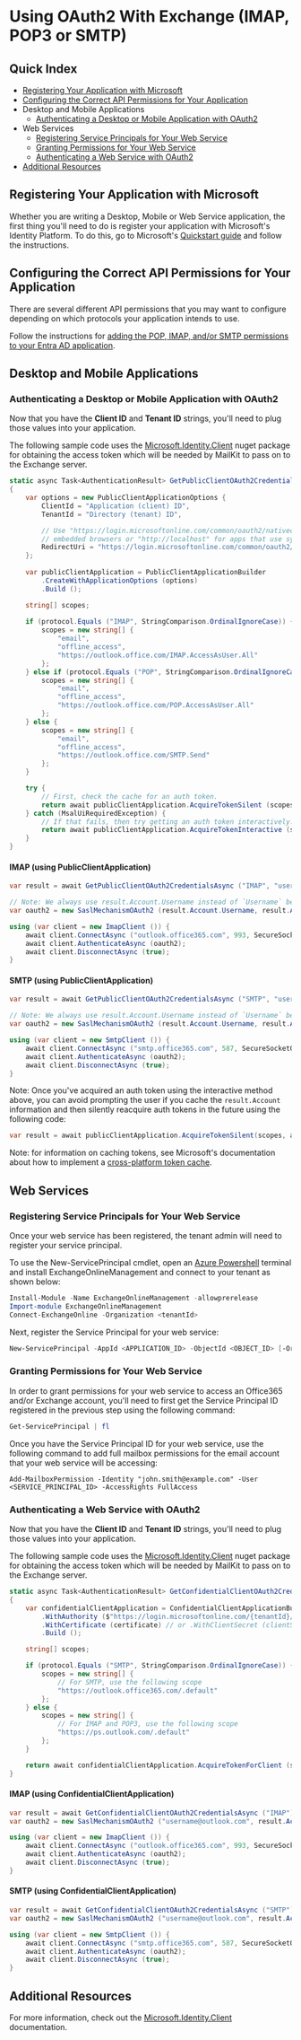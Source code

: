 # Using OAuth2 With Exchange (IMAP, POP3 or SMTP)

## Quick Index

* [Registering Your Application with Microsoft](#registering-your-application-with-microsoft)
* [Configuring the Correct API Permissions for Your Application](#configuring-the-correct-api-permissions-for-your-application)
* Desktop and Mobile Applications
  * [Authenticating a Desktop or Mobile Application with OAuth2](#authenticating-a-desktop-or-mobile-application-with-oauth2)
* Web Services
  * [Registering Service Principals for Your Web Service](#registering-service-principals-for-your-web-service)
  * [Granting Permissions for Your Web Service](#granting-permissions-for-your-web-service)
  * [Authenticating a Web Service with OAuth2](#authenticating-a-web-service-with-oauth2)
* [Additional Resources](#additional-resources)

## Registering Your Application with Microsoft

Whether you are writing a Desktop, Mobile or Web Service application, the first thing you'll need to do is register your
application with Microsoft's Identity Platform. To do this, go to Microsoft's
[Quickstart guide](https://docs.microsoft.com/en-us/azure/active-directory/develop/quickstart-register-app)
and follow the instructions.

## Configuring the Correct API Permissions for Your Application

There are several different API permissions that you may want to configure depending on which protocols your application intends to use.

Follow the instructions for [adding the POP, IMAP, and/or SMTP permissions to your Entra AD application](https://learn.microsoft.com/en-us/exchange/client-developer/legacy-protocols/how-to-authenticate-an-imap-pop-smtp-application-by-using-oauth#use-client-credentials-grant-flow-to-authenticate-smtp-imap-and-pop-connections).

## Desktop and Mobile Applications

### Authenticating a Desktop or Mobile Application with OAuth2

Now that you have the **Client ID** and **Tenant ID** strings, you'll need to plug those values into
your application.

The following sample code uses the [Microsoft.Identity.Client](https://www.nuget.org/packages/Microsoft.Identity.Client/)
nuget package for obtaining the access token which will be needed by MailKit to pass on to the Exchange
server.

```csharp
static async Task<AuthenticationResult> GetPublicClientOAuth2CredentialsAsync (string protocol, string emailAddress, CancellationToken cancellationToken = default)
{
    var options = new PublicClientApplicationOptions {
        ClientId = "Application (client) ID",
        TenantId = "Directory (tenant) ID",

        // Use "https://login.microsoftonline.com/common/oauth2/nativeclient" for apps using
        // embedded browsers or "http://localhost" for apps that use system browsers.
        RedirectUri = "https://login.microsoftonline.com/common/oauth2/nativeclient"
    };
 
    var publicClientApplication = PublicClientApplicationBuilder
        .CreateWithApplicationOptions (options)
        .Build ();

    string[] scopes;
 
    if (protocol.Equals ("IMAP", StringComparison.OrdinalIgnoreCase)) {
        scopes = new string[] {
            "email",
            "offline_access",
            "https://outlook.office.com/IMAP.AccessAsUser.All"
        };
    } else if (protocol.Equals ("POP", StringComparison.OrdinalIgnoreCase)) {
        scopes = new string[] {
            "email",
            "offline_access",
            "https://outlook.office.com/POP.AccessAsUser.All"
        };
    } else {
        scopes = new string[] {
            "email",
            "offline_access",
            "https://outlook.office.com/SMTP.Send"
        };
    }

    try {
        // First, check the cache for an auth token.
        return await publicClientApplication.AcquireTokenSilent (scopes, emailAddress).ExecuteAsync (cancellationToken);
    } catch (MsalUiRequiredException) {
        // If that fails, then try getting an auth token interactively.
        return await publicClientApplication.AcquireTokenInteractive (scopes).WithLoginHint (emailAddress).ExecuteAsync (cancellationToken);
    }
}
```

#### IMAP (using PublicClientApplication)

```csharp
var result = await GetPublicClientOAuth2CredentialsAsync ("IMAP", "username@outlook.com");

// Note: We always use result.Account.Username instead of `Username` because the user may have selected an alternative account.
var oauth2 = new SaslMechanismOAuth2 (result.Account.Username, result.AccessToken);

using (var client = new ImapClient ()) {
    await client.ConnectAsync ("outlook.office365.com", 993, SecureSocketOptions.SslOnConnect);
    await client.AuthenticateAsync (oauth2);
    await client.DisconnectAsync (true);
}
```

#### SMTP (using PublicClientApplication)

```csharp
var result = await GetPublicClientOAuth2CredentialsAsync ("SMTP", "username@outlook.com");

// Note: We always use result.Account.Username instead of `Username` because the user may have selected an alternative account.
var oauth2 = new SaslMechanismOAuth2 (result.Account.Username, result.AccessToken);

using (var client = new SmtpClient ()) {
    await client.ConnectAsync ("smtp.office365.com", 587, SecureSocketOptions.StartTls);
    await client.AuthenticateAsync (oauth2);
    await client.DisconnectAsync (true);
}
```

Note: Once you've acquired an auth token using the interactive method above, you can avoid prompting the user
if you cache the `result.Account` information and then silently reacquire auth tokens in the future using
the following code:

```csharp
var result = await publicClientApplication.AcquireTokenSilent(scopes, account).ExecuteAsync(cancellationToken);
```

Note: for information on caching tokens, see Microsoft's documentation about how to implement a
[cross-platform token cache](https://github.com/AzureAD/microsoft-authentication-extensions-for-dotnet/wiki/Cross-platform-Token-Cache).

## Web Services

### Registering Service Principals for Your Web Service

Once your web service has been registered, the tenant admin will need to register your service principal.

To use the New-ServicePrincipal cmdlet, open an [Azure Powershell](https://learn.microsoft.com/en-us/powershell/azure/new-azureps-module-az?view=azps-10.2.0)
terminal and install ExchangeOnlineManagement and connect to your tenant as shown below:

```powershell
Install-Module -Name ExchangeOnlineManagement -allowprerelease
Import-module ExchangeOnlineManagement 
Connect-ExchangeOnline -Organization <tenantId>
```

Next, register the Service Principal for your web service:

```powershell
New-ServicePrincipal -AppId <APPLICATION_ID> -ObjectId <OBJECT_ID> [-Organization <ORGANIZATION_ID>]
```

### Granting Permissions for Your Web Service

In order to grant permissions for your web service to access an Office365 and/or Exchange account, you'll need to first get the
Service Principal ID registered in the previous step using the following command:

```powershell
Get-ServicePrincipal | fl
```

Once you have the Service Principal ID for your web service, use the following command to add full
mailbox permissions for the email account that your web service will be accessing:

```powershelllo;.k,;
Add-MailboxPermission -Identity "john.smith@example.com" -User 
<SERVICE_PRINCIPAL_ID> -AccessRights FullAccess
```

### Authenticating a Web Service with OAuth2

Now that you have the **Client ID** and **Tenant ID** strings, you'll need to plug those values into
your application.

The following sample code uses the [Microsoft.Identity.Client](https://www.nuget.org/packages/Microsoft.Identity.Client/)
nuget package for obtaining the access token which will be needed by MailKit to pass on to the Exchange
server.

```csharp
static async Task<AuthenticationResult> GetConfidentialClientOAuth2CredentialsAsync (string protocol, CancellationToken cancellationToken = default)
{
    var confidentialClientApplication = ConfidentialClientApplicationBuilder.Create (clientId)
        .WithAuthority ($"https://login.microsoftonline.com/{tenantId}/v2.0")
        .WithCertificate (certificate) // or .WithClientSecret (clientSecret)
        .Build ();

    string[] scopes;

    if (protocol.Equals ("SMTP", StringComparison.OrdinalIgnoreCase)) {
        scopes = new string[] {
            // For SMTP, use the following scope
            "https://outlook.office365.com/.default"
        };
    } else {
        scopes = new string[] {
            // For IMAP and POP3, use the following scope
            "https://ps.outlook.com/.default"
        };
    }

    return await confidentialClientApplication.AcquireTokenForClient (scopes).ExecuteAsync (cancellationToken);
}
```

#### IMAP (using ConfidentialClientApplication)

```csharp
var result = await GetConfidentialClientOAuth2CredentialsAsync ("IMAP");
var oauth2 = new SaslMechanismOAuth2 ("username@outlook.com", result.AccessToken);

using (var client = new ImapClient ()) {
    await client.ConnectAsync ("outlook.office365.com", 993, SecureSocketOptions.SslOnConnect);
    await client.AuthenticateAsync (oauth2);
    await client.DisconnectAsync (true);
}
```

#### SMTP (using ConfidentialClientApplication)

```csharp
var result = await GetConfidentialClientOAuth2CredentialsAsync ("SMTP");
var oauth2 = new SaslMechanismOAuth2 ("username@outlook.com", result.AccessToken);

using (var client = new SmtpClient ()) {
    await client.ConnectAsync ("smtp.office365.com", 587, SecureSocketOptions.StartTls);
    await client.AuthenticateAsync (oauth2);
    await client.DisconnectAsync (true);
}
```

## Additional Resources

For more information, check out the [Microsoft.Identity.Client](https://docs.microsoft.com/en-us/dotnet/api/microsoft.identity.client?view=azure-dotnet)
documentation.
